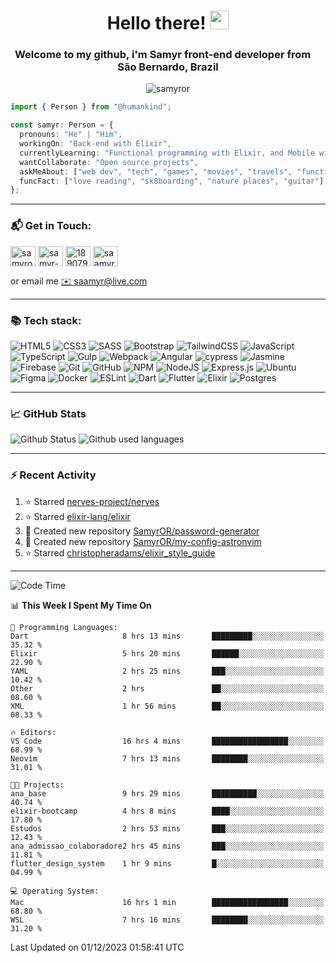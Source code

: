 <h1 align="center">Hello there! <img src="https://raw.githubusercontent.com/iampavangandhi/iampavangandhi/master/gifs/Hi.gif" width="30px"></h1>
<h3 align="center">Welcome to my github, i'm Samyr front-end developer from  <img src="https://cdn-icons-png.flaticon.com/512/197/197386.png" width="13"/>  <b>São Bernardo, Brazil</b></h3>

<p align="center"> <img src="https://komarev.com/ghpvc/?username=samyror&label=Profile%20views&color=0e75b6&style=flat" alt="samyror" /> </p>

```typescript
import { Person } from "@humankind";

const samyr: Person = {
  pronouns: "He" | "Him",
  workingOn: "Back-end with Elixir",
  currentlyLearning: "Functional programming with Elixir, and Mobile with Flutter",
  wantCollaborate: "Open source projects",
  askMeAbout: ["web dev", "tech", "games", "movies", "travels", "functional programming", "mobile"],
  funcFact: ["love reading", "sk8boarding", "nature places", "guitar"],
};
```

---

### 📬 Get in Touch:

<p align="left">
<a href="https://codepen.io/samyror" target="blank"><img align="center" src="https://cdn.jsdelivr.net/gh/devicons/devicon/icons/codepen/codepen-plain.svg" alt="samyror" height="32" width="40" /></a>
<a href="https://linkedin.com/in/samyr-ribeiro-82a720145" target="blank"><img align="center" src="https://cdn.jsdelivr.net/gh/devicons/devicon/icons/linkedin/linkedin-plain.svg" alt="samyr-ribeiro-82a720145" height="32" width="40" /></a>
<a href="https://pt.stackoverflow.com/users/189079" target="blank"><img align="center"  src="https://cdn.jsdelivr.net/npm/simple-icons@v5/icons/stackoverflow.svg" alt="189079" height="32" width="40" /></a>
<a href="https://www.hackerrank.com/saamyr" target="blank"><img align="center" src="https://cdn.jsdelivr.net/npm/simple-icons@v5/icons/hackerrank.svg" alt="saamyr" height="32" width="40" /></a>
</p>

or email me [✉️ saamyr@live.com](mailto:saamyr@live.com)

---

### 📚 Tech stack:

![HTML5](https://img.shields.io/badge/html5-%23E34F26.svg?style=for-the-badge&logo=html5&logoColor=white)
![CSS3](https://img.shields.io/badge/css3-%231572B6.svg?style=for-the-badge&logo=css3&logoColor=white)
![SASS](https://img.shields.io/badge/SASS-hotpink.svg?style=for-the-badge&logo=SASS&logoColor=white)
![Bootstrap](https://img.shields.io/badge/bootstrap-%23563D7C.svg?style=for-the-badge&logo=bootstrap&logoColor=white)
![TailwindCSS](https://img.shields.io/badge/tailwindcss-%2338B2AC.svg?style=for-the-badge&logo=tailwind-css&logoColor=white)
![JavaScript](https://img.shields.io/badge/javascript-%23323330.svg?style=for-the-badge&logo=javascript&logoColor=%23F7DF1E)
![TypeScript](https://img.shields.io/badge/typescript-%23007ACC.svg?style=for-the-badge&logo=typescript&logoColor=white)
![Gulp](https://img.shields.io/badge/GULP-%23CF4647.svg?style=for-the-badge&logo=gulp&logoColor=white)
![Webpack](https://img.shields.io/badge/webpack-%238DD6F9.svg?style=for-the-badge&logo=webpack&logoColor=black)
![Angular](https://img.shields.io/badge/angular-%23DD0031.svg?style=for-the-badge&logo=angular&logoColor=white)
![cypress](https://img.shields.io/badge/-cypress-%23E5E5E5?style=for-the-badge&logo=cypress&logoColor=058a5e)
![Jasmine](https://img.shields.io/badge/-Jasmine-%238A4182?style=for-the-badge&logo=Jasmine&logoColor=white)
![Firebase](https://img.shields.io/badge/firebase-%23039BE5.svg?style=for-the-badge&logo=firebase)
![Git](https://img.shields.io/badge/git-%23F05033.svg?style=for-the-badge&logo=git&logoColor=white)
![GitHub](https://img.shields.io/badge/github-%23121011.svg?style=for-the-badge&logo=github&logoColor=white)
![NPM](https://img.shields.io/badge/NPM-%23000000.svg?style=for-the-badge&logo=npm&logoColor=white)
![NodeJS](https://img.shields.io/badge/node.js-6DA55F?style=for-the-badge&logo=node.js&logoColor=white)
![Express.js](https://img.shields.io/badge/express.js-%23404d59.svg?style=for-the-badge&logo=express&logoColor=%2361DAFB)
![Ubuntu](https://img.shields.io/badge/Ubuntu-E95420?style=for-the-badge&logo=ubuntu&logoColor=white)
![Figma](https://img.shields.io/badge/figma-%23F24E1E.svg?style=for-the-badge&logo=figma&logoColor=white)
![Docker](https://img.shields.io/badge/docker-%230db7ed.svg?style=for-the-badge&logo=docker&logoColor=white)
![ESLint](https://img.shields.io/badge/ESLint-4B3263?style=for-the-badge&logo=eslint&logoColor=white)
![Dart](https://img.shields.io/badge/dart-%230175C2.svg?style=for-the-badge&logo=dart&logoColor=white)
![Flutter](https://img.shields.io/badge/Flutter-%2302569B.svg?style=for-the-badge&logo=Flutter&logoColor=white)
![Elixir](https://img.shields.io/badge/elixir-%234B275F.svg?style=for-the-badge&logo=elixir&logoColor=white)
![Postgres](https://img.shields.io/badge/postgres-%23316192.svg?style=for-the-badge&logo=postgresql&logoColor=white)

---

### 📈 GitHub Stats

![Github Status](https://github-readme-stats.vercel.app/api?username=SamyrOR&show_icons=true&bg_color=FFF&title_color=b80f0a&text_color=000&icon_color=b80f0a&border_color=a9a9a9&line_height=20)
![Github used languages](https://github-readme-stats.vercel.app/api/top-langs?username=samyror&show_icons=true&locale=en&layout=compact&bg_color=FFF&title_color=b80f0a&text_color=000&icon_color=b80f0a&border_color=a9a9a9)

---

### ⚡ Recent Activity

<!--RECENT_ACTIVITY:start-->
1. ⭐ Starred [nerves-project/nerves](https://github.com/nerves-project/nerves)
2. ⭐ Starred [elixir-lang/elixir](https://github.com/elixir-lang/elixir)
3. 📔 Created new repository [SamyrOR/password-generator](https://github.com/SamyrOR/password-generator)
4. 📔 Created new repository [SamyrOR/my-config-astronvim](https://github.com/SamyrOR/my-config-astronvim)
5. ⭐ Starred [christopheradams/elixir_style_guide](https://github.com/christopheradams/elixir_style_guide)
<!--RECENT_ACTIVITY:end-->

---

<!--START_SECTION:waka-->
![Code Time](http://img.shields.io/badge/Code%20Time-1%2C839%20hrs%2031%20mins-blue)

📊 **This Week I Spent My Time On** 

```text
💬 Programming Languages: 
Dart                     8 hrs 13 mins       █████████░░░░░░░░░░░░░░░░   35.32 % 
Elixir                   5 hrs 20 mins       ██████░░░░░░░░░░░░░░░░░░░   22.90 % 
YAML                     2 hrs 25 mins       ███░░░░░░░░░░░░░░░░░░░░░░   10.42 % 
Other                    2 hrs               ██░░░░░░░░░░░░░░░░░░░░░░░   08.60 % 
XML                      1 hr 56 mins        ██░░░░░░░░░░░░░░░░░░░░░░░   08.33 % 

🔥 Editors: 
VS Code                  16 hrs 4 mins       █████████████████░░░░░░░░   68.99 % 
Neovim                   7 hrs 13 mins       ████████░░░░░░░░░░░░░░░░░   31.01 % 

🐱‍💻 Projects: 
ana_base                 9 hrs 29 mins       ██████████░░░░░░░░░░░░░░░   40.74 % 
elixir-bootcamp          4 hrs 8 mins        ████░░░░░░░░░░░░░░░░░░░░░   17.80 % 
Estudos                  2 hrs 53 mins       ███░░░░░░░░░░░░░░░░░░░░░░   12.43 % 
ana_admissao_colaboradore2 hrs 45 mins       ███░░░░░░░░░░░░░░░░░░░░░░   11.81 % 
flutter_design_system    1 hr 9 mins         █░░░░░░░░░░░░░░░░░░░░░░░░   04.99 % 

💻 Operating System: 
Mac                      16 hrs 1 min        █████████████████░░░░░░░░   68.80 % 
WSL                      7 hrs 16 mins       ████████░░░░░░░░░░░░░░░░░   31.20 % 
```


 Last Updated on 01/12/2023 01:58:41 UTC
<!--END_SECTION:waka-->
